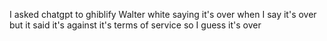 I asked chatgpt to ghiblify Walter white saying it's over when I say it's over but it said it's against it's terms of service so I guess it's over

